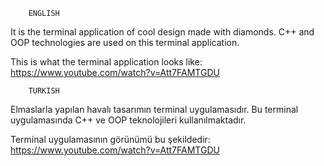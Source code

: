         ENGLISH
It is the terminal application of cool design made with diamonds. C++ and OOP technologies are used on this terminal application.

This is what the terminal application looks like: https://www.youtube.com/watch?v=Att7FAMTGDU

        TURKISH
Elmaslarla yapılan havalı tasarımın terminal uygulamasıdır. Bu terminal uygulamasında C++ ve OOP teknolojileri kullanılmaktadır.

Terminal uygulamasının görünümü bu şekildedir: https://www.youtube.com/watch?v=Att7FAMTGDU
